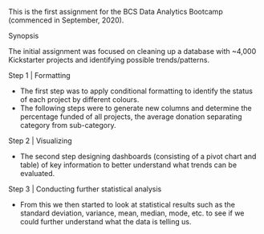 This is the first assignment for the BCS Data Analytics Bootcamp (commenced in September, 2020).

Synopsis

The initial assignment was focused on cleaning up a database with ~4,000 Kickstarter projects and identifying possible trends/patterns.

Step 1 | Formatting
-	The first step was to apply conditional formatting to identify the status of each project by different colours.
-	 The following steps were to generate new columns and determine the percentage funded of all projects, the average donation separating category from sub-category.

Step 2 | Visualizing
-	The second step designing dashboards (consisting of a pivot chart and table) of key information to better understand what trends can be evaluated.

Step 3 | Conducting further statistical analysis
-	From this we then started to look at statistical results such as the standard deviation, variance, mean, median, mode, etc. to see if we could further understand what the data is telling us.


